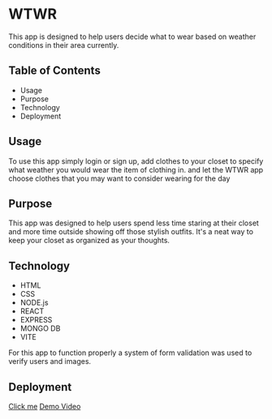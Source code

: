 #

# WTWR

This app is designed to help users decide what to wear based on weather conditions in their area currently.

## Table of Contents

- Usage
- Purpose
- Technology
- Deployment

## Usage

To use this app simply login or sign up, add clothes to your closet to specify what weather you would wear the item of clothing in. and let the WTWR app choose clothes that you may want to consider wearing for the day

## Purpose

This app was designed to help users spend less time staring at their closet and more time outside showing off those stylish outfits. It's a neat way to keep your closet as organized as your thoughts.

## Technology

- HTML
- CSS
- NODE.js
- REACT
- EXPRESS
- MONGO DB
- VITE

For this app to function properly a system of form validation was used to verify users and images.

## Deployment

[Click me](oogabooga.net.jumpingcrab.com)
[Demo Video]()
